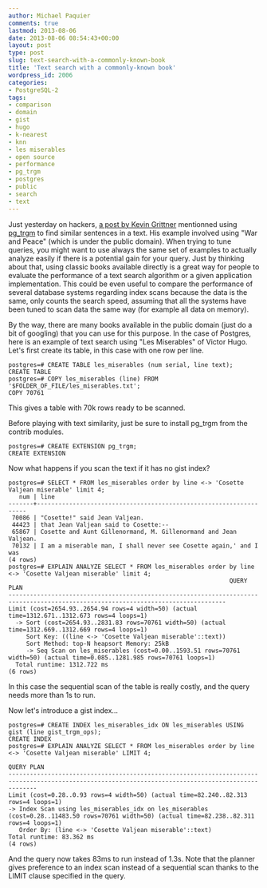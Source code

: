 ```yaml
---
author: Michael Paquier
comments: true
lastmod: 2013-08-06
date: 2013-08-06 08:54:43+00:00
layout: post
type: post
slug: text-search-with-a-commonly-known-book
title: 'Text search with a commonly-known book'
wordpress_id: 2006
categories:
- PostgreSQL-2
tags:
- comparison
- domain
- gist
- hugo
- k-nearest
- knn
- les miserables
- open source
- performance
- pg_trgm
- postgres
- public
- search
- text
---
```

Just yesterday on hackers, [a post by Kevin Grittner](http://www.postgresql.org/message-id/1375457112.43393.YahooMailNeo@web162905.mail.bf1.yahoo.com) mentionned using [pg\_trgm](http://www.postgresql.org/docs/current/static/pgtrgm.html) to find similar sentences in a text. His example involved using "War and Peace" (which is under the public domain). When trying to tune queries, you might want to use always the same set of examples to actually analyze easily if there is a potential gain for your query. Just by thinking about that, using classic books available directly is a great way for people to evaluate the performance of a text search algorithm or a given application implementation. This could be even useful to compare the performance of several database systems regarding index scans because the data is the same, only counts the search speed, assuming that all the systems have been tuned to scan data the same way (for example all data on memory).

By the way, there are many books available in the public domain (just do a bit of googling) that you can use for this purpose. In the case of Postgres, here is an example of text search using "Les Miserables" of Victor Hugo. Let's first create its table, in this case with one row per line.

    postgres=# CREATE TABLE les_miserables (num serial, line text);
    CREATE TABLE
    postgres=# COPY les_miserables (line) FROM '$FOLDER_OF_FILE/les_miserables.txt';
    COPY 70761

This gives a table with 70k rows ready to be scanned.

Before playing with text similarity, just be sure to install pg\_trgm from the contrib modules.

    postgres=# CREATE EXTENSION pg_trgm;
    CREATE EXTENSION

Now what happens if you scan the text if it has no gist index?

    postgres=# SELECT * FROM les_miserables order by line <-> 'Cosette Valjean miserable' limit 4;
       num | line
    -------+-------------------------------------------------------------------
     70086 | "Cosette!" said Jean Valjean.
     44423 | that Jean Valjean said to Cosette:--
     65867 | Cosette and Aunt Gillenormand, M. Gillenormand and Jean Valjean.
     70132 | I am a miserable man, I shall never see Cosette again,' and I was
    (4 rows)
    postgres=# EXPLAIN ANALYZE SELECT * FROM les_miserables order by line <-> 'Cosette Valjean miserable' limit 4;
                                                                  QUERY PLAN
    -----------------------------------------------------------------------------------------------------------------------------------
    Limit (cost=2654.93..2654.94 rows=4 width=50) (actual time=1312.671..1312.673 rows=4 loops=1)
      -> Sort (cost=2654.93..2831.83 rows=70761 width=50) (actual time=1312.669..1312.669 rows=4 loops=1)
         Sort Key: ((line <-> 'Cosette Valjean miserable'::text))
         Sort Method: top-N heapsort Memory: 25kB
         -> Seq Scan on les_miserables (cost=0.00..1593.51 rows=70761 width=50) (actual time=0.085..1281.985 rows=70761 loops=1)
      Total runtime: 1312.722 ms
    (6 rows)

In this case the sequential scan of the table is really costly, and the query needs more than 1s to run.

Now let's introduce a gist index...

    postgres=# CREATE INDEX les_miserables_idx ON les_miserables USING gist (line gist_trgm_ops);
    CREATE INDEX
    postgres=# EXPLAIN ANALYZE SELECT * FROM les_miserables order by line <-> 'Cosette Valjean miserable' LIMIT 4;
                                                                      QUERY PLAN
    ----------------------------------------------------------------------------------------------------------------------------------------------------
    Limit (cost=0.28..0.93 rows=4 width=50) (actual time=82.240..82.313 rows=4 loops=1)
    -> Index Scan using les_miserables_idx on les_miserables (cost=0.28..11483.50 rows=70761 width=50) (actual time=82.238..82.311 rows=4 loops=1)
       Order By: (line <-> 'Cosette Valjean miserable'::text)
    Total runtime: 83.362 ms
    (4 rows)

And the query now takes 83ms to run instead of 1.3s. Note that the planner gives preference to an index scan instead of a sequential scan thanks to the LIMIT clause specified in the query.
